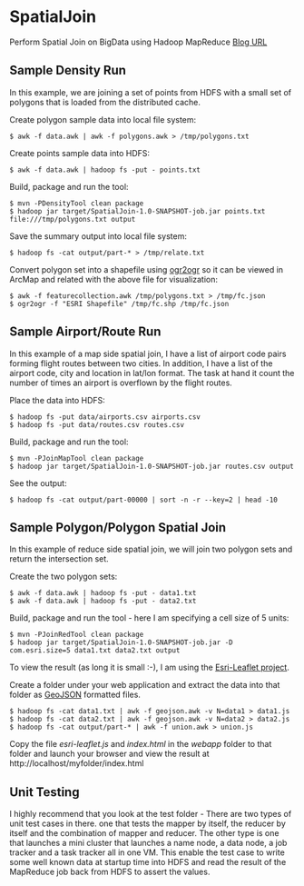# SpatialJoin

Perform Spatial Join on BigData using Hadoop MapReduce [Blog URL](http://localhost)

## Sample Density Run
In this example, we are joining a set of points from HDFS with a small set of polygons that is loaded from the distributed cache.

Create polygon sample data into local file system:

    $ awk -f data.awk | awk -f polygons.awk > /tmp/polygons.txt

Create points sample data into HDFS:

    $ awk -f data.awk | hadoop fs -put - points.txt

Build, package and run the tool:

    $ mvn -PDensityTool clean package
    $ hadoop jar target/SpatialJoin-1.0-SNAPSHOT-job.jar points.txt file:///tmp/polygons.txt output

Save the summary output into local file system:

    $ hadoop fs -cat output/part-* > /tmp/relate.txt

Convert polygon set into a shapefile using [ogr2ogr](http://www.gdal.org/ogr2ogr.html) so it can be viewed in ArcMap and related with the above file for visualization:

    $ awk -f featurecollection.awk /tmp/polygons.txt > /tmp/fc.json
    $ ogr2ogr -f "ESRI Shapefile" /tmp/fc.shp /tmp/fc.json

## Sample Airport/Route Run
In this example of a map side spatial join, I have a list of airport code pairs forming flight routes between two cities.
In addition, I have a list of the airport code, city and location in lat/lon format.  The task at hand it count the number
of times an airport is overflown by the flight routes.

Place the data into HDFS:

    $ hadoop fs -put data/airports.csv airports.csv
    $ hadoop fs -put data/routes.csv routes.csv

Build, package and run the tool:

    $ mvn -PJoinMapTool clean package
    $ hadoop jar target/SpatialJoin-1.0-SNAPSHOT-job.jar routes.csv output

See the output:

    $ hadoop fs -cat output/part-00000 | sort -n -r --key=2 | head -10

## Sample Polygon/Polygon Spatial Join
In this example of reduce side spatial join, we will join two polygon sets and return the intersection set.

Create the two polygon sets:

    $ awk -f data.awk | hadoop fs -put - data1.txt
    $ awk -f data.awk | hadoop fs -put - data2.txt

Build, package and run the tool - here I am specifying a cell size of 5 units:

    $ mvn -PJoinRedTool clean package
    $ hadoop jar target/SpatialJoin-1.0-SNAPSHOT-job.jar -D com.esri.size=5 data1.txt data2.txt output

To view the result (as long it is small :-), I am using the [Esri-Leaflet project](https://github.com/Esri/esri-leaflet).

Create a folder under your web application and extract the data into that folder as [GeoJSON](http://geojson.org/geojson-spec.html) formatted files.

    $ hadoop fs -cat data1.txt | awk -f geojson.awk -v N=data1 > data1.js
    $ hadoop fs -cat data2.txt | awk -f geojson.awk -v N=data2 > data2.js
    $ hadoop fs -cat output/part-* | awk -f union.awk > union.js

Copy the file _esri-leaflet.js_ and _index.html_ in the _webapp_ folder to that folder and launch your
browser and view the result at http://localhost/myfolder/index.html


## Unit Testing
I highly recommend that you look at the test folder - There are two types of unit test cases in there.
one that tests the mapper by itself, the reducer by itself and the combination of mapper and reducer.
The other type is one that launches a mini cluster that launches a name node, a data node, a job tracker and a task tracker
all in one VM.  This enable the test case to write some well known data at startup time into HDFS and read the result of
the MapReduce job back from HDFS to assert the values.
